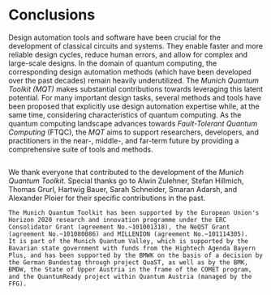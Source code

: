 # Conclusions

Design automation tools and software have been crucial for the development of classical circuits and systems.
They enable faster and more reliable design cycles, reduce human errors, and allow for complex and large-scale designs.
In the domain of quantum computing, the corresponding design automation methods (which have been developed over the past decades) remain heavily underutilized.
The _Munich Quantum Toolkit (MQT)_ makes substantial contributions towards leveraging this latent potential.
For many important design tasks, several methods and tools have been proposed that explicitly use design automation expertise while, at the same time, considering characteristics of quantum computing.
As the quantum computing landscape advances towards _Fault-Tolerant Quantum Computing_ (FTQC), the _MQT_ aims to support researchers, developers, and practitioners in the near-, middle-, and far-term future by providing a comprehensive suite of tools and methods.

```{rubric} Acknowledgments

```

We thank everyone that contributed to the development of the _Munich Quantum Toolkit_.
Special thanks go to Alwin Zulehner, Stefan Hillmich, Thomas Grurl, Hartwig Bauer, Sarah Schneider, Smaran Adarsh, and Alexander Ploier for their specific contributions in the past.

```{only} latex
The Munich Quantum Toolkit has been supported by the European Union's Horizon 2020 research and innovation programme under the ERC Consolidator Grant (agreement No.~101001318), the NeQST Grant (agreement No.~101080086) and MILLENION (agreement No.~101114305).
It is part of the Munich Quantum Valley, which is supported by the Bavarian state government with funds from the Hightech Agenda Bayern Plus, and has been supported by the BMWK on the basis of a decision by the German Bundestag through project QuaST, as well as by the BMK, BMDW, the State of Upper Austria in the frame of the COMET program, and the QuantumReady project within Quantum Austria (managed by the FFG).
```
